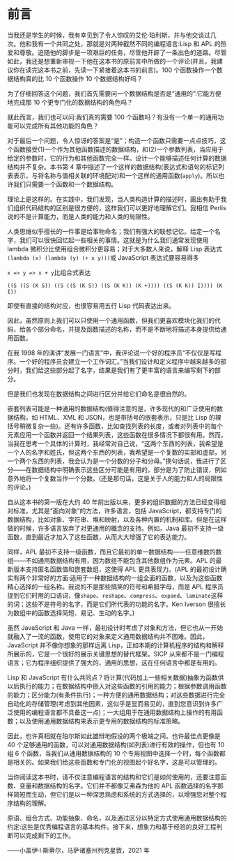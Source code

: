 <title>Foreword</title> <link href="../styles/MIT_style.css" rel="stylesheet" type="text/css"> 

# 前言

当我还是学生的时候，我有幸见到了令人惊叹的艾伦·珀利斯，并与他交谈过几次。他和我有一个共同之处，那就是对两种截然不同的编程语言:Lisp 和 APL 的热爱和尊敬。追随他的脚步是一项艰巨的任务，尽管他开辟了一条出色的道路。尽管如此，我还是想重新审视一下他在这本书的原前言中所做的一个评论(并且，我建议你在读完这本书之前，先读一下紧接着这本书的前言)。100 个函数操作一个数据结构真的比 10 个函数操作 10 个数据结构好吗？

为了仔细回答这个问题，我们首先需要问一个数据结构是否是“通用的”:它能方便地完成那 10 个更专门化的数据结构的角色吗？

就此而言，我们也可以问:我们真的需要 100 个函数吗？有没有一个单一的通用功能可以完成所有其他功能的角色？

对于最后一个问题，令人惊讶的答案是“是”；构造一个函数只需要一点点技巧，这个函数接受(1)一个作为其他函数描述的数据结构，和(2)一个参数列表，当应用于给定的参数时，它的行为和其他函数完全一样。设计一个能够描述任何计算的数据结构并不复杂。本书第 4 章中描述了一个这样的数据结构(表达式和语句的标记列表表示，与将名称与值相关联的环境配对)和一个这样的通用函数(`apply`)。所以也许我们只需要一个函数和一个数据结构。

理论上是这样的。在实践中，我们发现，当人类构造计算的描述时，画出有助于我们组织代码结构的区别是很方便的，这样我们可以更好地理解它们。我相信 Perlis 说的不是计算能力，而是人类的能力和人类的局限性。

人类思维似乎擅长的一件事是给事物命名；我们有强大的联想记忆。给定一个名字，我们可以很快回忆起一些相关的事情。这就是为什么我们通常发现使用 lambda 微积分比使用组合微积分更容易；对于大多数人来说，解释 Lisp 表达式`(lambda (x) (lambda (y) (+ x y)))`或 JavaScript 表达式要容易得多

`x => y => x + y`比组合式表达

```
((S ((S (K S)) ((S ((S (K S)) ((S (K K)) (K +)))) ((S (K K)) I)))) (K I))
```

即使有直接的结构对应，也很容易用五行 Lisp 代码表达出来。

因此，虽然原则上我们可以只使用一个通用函数，但我们更喜欢模块化我们的代码，给各个部分命名，并提及函数描述的名称，而不是不断地将描述本身提供给通用函数。

在我 1998 年的演讲“发展一门语言”中，我评论说一个好的程序员“不仅仅是写程序。一个好的程序员会建立一个工作词汇。”当我们设计和定义程序中越来越多的部分时，我们给这些部分起了名字，结果是我们有了更丰富的语言来编写剩下的部分。

但是我们也发现在数据结构之间进行区分并给它们命名是很自然的。

嵌套列表可能是一种通用的数据结构(值得注意的是，许多现代的和广泛使用的数据结构，如 HTML、XML 和 JSON，也是带括号的嵌套表示，只是比 Lisp 的裸括号稍微复杂一些)。还有许多函数，比如查找列表的长度，或者对列表中的每个元素应用一个函数并返回一个结果列表，这些函数在很多情况下都很有用。然而，当我在思考一个具体的计算时，我经常对自己说，“这两个东西的列表，我希望是一个人的名字和姓氏，但这两个东西的列表，我希望是一个复数的实部和虚部，另一个两个东西的列表，我会认为是一个分数的分子和分母。”换句话说，我进行了区分——在数据结构中明确表示这些区分可能是有用的，部分是为了防止错误，例如意外地将一个复数当作一个分数。(还是那句话，这是关于人的能力和人的局限性的评论。)

自从这本书的第一版在大约 40 年前出版以来，更多的组织数据的方法已经变得相对标准，尤其是“面向对象”的方法，许多语言，包括 JavaScript，都支持专门的数据结构，比如对象、字符串、堆和映射，以及各种内置的机制和库。但是在这样做的时候，许多语言放弃了对更通用的概念的支持。例如，Java 最初不支持一级函数，直到最近才加入了这些函数，从而大大增强了它的表达能力。

同样，APL 最初不支持一级函数，而且它最初的单一数据结构——任意维数的数组——不如通用数据结构有用，因为数组不能包含其他数组作为元素。APL 的最新版本支持匿名函数值和嵌套数组，这使得 APL 更具表现力。(APL 的最初设计确实有两个非常好的方面:适用于一种数据结构的一组全面的函数，以及为这些函数精心选择的一组名称。我说的不是那些搞笑的符号和希腊字母，而是 APL 程序员提到它们时用的口语词，像`shape`、`reshape`、`compress`、`expand`、`laminate`这样的词；这些不是符号的名字，而是它们所代表的功能的名字。Ken Iverson 很擅长为数组中的函数选择简短、易记、生动的名字。)

虽然 JavaScript 和 Java 一样，最初设计时考虑了对象和方法，但它也从一开始就融入了一流的函数，使用它的对象来定义通用数据结构并不困难。因此，JavaScript 并不像你想象的那样远离 Lisp，正如本期的计算机程序的结构和解释所展示的，它是一个很好的展示关键思想的替代框架。SICP 从来都不是一门编程语言；它为程序组织提供了强大的、通用的思想，这在任何语言中都是有用的。

Lisp 和 JavaScript 有什么共同点？将计算(代码加上一些相关数据)抽象为函数供以后执行的能力；在数据结构中嵌入对这些函数的引用的能力；根据参数调用函数的能力；区分能力(有条件执行)；一种方便的通用数据结构；对这些数据进行完全自动化的存储管理(考虑到其他因素，这似乎是显而易见的，直到您意识到许多广泛使用的编程语言都不具备这一点)；一大组用于在通用数据结构上操作的有用函数；以及使用通用数据结构来表示更专用的数据结构的标准策略。

因此，也许真相就在珀尔斯如此雄辩地假设的两个极端之间。也许最佳点更像是 40 个足够通用的函数，可以对通用数据结构(如列表)进行有效的操作，但也有 10 组 6 个函数，当我们从通用数据结构的 10 个专用视图中选择一个时，每个函数都是相关的。如果我们给这些函数和专门化的视图起个好名字，这是可以管理的。

当你阅读这本书时，请不仅注意编程语言的结构和它们是如何使用的，还要注意函数、变量和数据结构的名字。它们并不都像艾弗森为他的 APL 函数选择的名字那样简短而生动，但它们是以一种深思熟虑和系统的方式选择的，以增强您对整个程序结构的理解。

原语、组合方式、功能抽象、命名，以及通过区分以特定方式使用通用数据结构的约定:这些是优秀编程语言的基本构件。接下来，想象力和基于经验的良好工程判断可以完成剩下的工作。

——小盖伊·l·斯蒂尔，马萨诸塞州列克星敦，2021 年